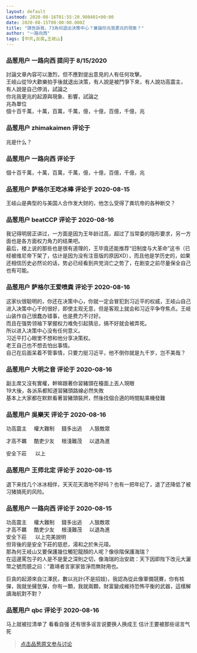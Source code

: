 ```yaml
---
layout: default
Lastmod: 2020-08-16T01:55:20.980401+00:00
date: 2020-08-15T00:00:00.000Z
title: "請告訴我，73為何退出決策中心？兼論你兆我更兆的現象？"
author: "一路向西"
tags: [中共,反腐,王岐山]
---
```



### 品葱用户 **一路向西** 提问于 8/15/2020
    
討論文章內容可以激烈，但不應對提出意見的人有任何攻擊。  
王岐山從19大歡樂拍手後就退出決策，有人說是被鬥爭下來，有人說功高震主，有人說是自己停消，試論之  
你兆我更兆的起源與現象、影響，試論之  
兆為單位  
個十百千萬，十萬，百萬，千萬，億，十億，百億，千億，兆
    
                

### 品葱用户 **zhimakaimen** 评论于 
        
兆是什么？
        
                

### 品葱用户 **一路向西** 评论于 
        
個十百千萬，十萬，百萬，千萬，億，十億，百億，千億，兆
        
                

### 品葱用户 **萨格尔王吃冰棒** 评论于 2020-08-15
        
王岐山是典型的与美国人合作发大财的，他怎么受得了粪坑帝的各种断交？
        
                

### 品葱用户 **beatCCP** 评论于 2020-08-16
        
我记得明居正讲过，一方面是因为王年龄过高，超过了当常委的隐形要求，另一方面也是各方面权力角力的结果吧。  
最后，楼上说的那些也是很有道理的，王毕竟还能推荐“旧制度与大革命”这书（已经被维尼帝下架了，估计是因为没有注音版的原因XD），而且他是学历史的，如果还相信历史必然论的话，势必已经看到共党消亡之势了，在剧变之前尽量保全自己也有可能。
        
                

### 品葱用户 **萨格尔王爱喷粪** 评论于 2020-08-16
        
这家伙很聪明的，你还在决策中心，你就一定会冒犯到习近平的权威，王岐山自己进入决策中心干的很好，即使主观无意，但是客观上就会和习近平争夺焦点。王岐山装作自己很蠢办错事，也是费力不讨好。  
而且在强势领袖下掌握权力难免引起猜忌，搞不好就会被弄死。  
所以进入决策中心没有任何意义。  
习近平打心眼里不想和他分享决策权。  
老王自己也不想去怕出事情。  
自己在后面呆着不管事情，只要力挺习近平，他不倒你就是九千岁，岂不美哉？
        
                

### 品葱用户 **大明之音** 评论于 2020-08-16
        
副主席又沒有實權，幹嘛跟著你習豬頭在檯面上丟人現眼  
19大後，各派系都知道習豬頭路線必然失敗  
基本上大家都在默默看著習豬頭裝屄，然後找個合適的時間點乘機發難
        
                

### 品葱用户 **吳樂天** 评论于 2020-08-16
        
功高震主     權大難制     錢多出逃     人狠敵眾  
  
才高不羈     酷吏少友     根淺難茂     以退為進  
  
安全下莊      以上
        
                

### 品葱用户 **王师北定** 评论于 2020-08-15
        
退下来找几个冰冰相伴，天天花天酒地不好吗？也有一把年纪了，退了还降低了被习猪搞死的风险。
        
                

### 品葱用户 **一路向西** 评论于 2020-08-15
        
功高震主     權大難制     錢多出逃     人狠敵眾  
才高不羈     酷吏少友     根淺難茂     以退為進  
安全下莊      以上完美說明  
但背後的是安全下莊的慈悲，湯和之於朱元璋。  
那為何王岐山又要保護幾位觸犯龍顏的人呢？像徐階保護海瑞？  
在這邊罵包子的人是不是愛之深則之切，像海瑞的治安疏：天下因即陛下改元大灑幣之號而臆之曰：“嘉靖者言家家皆淨而無財用也。  
  
巨貪的起源來自江澤民，數以兆計(不是招妓)，我認為從此像軍備競賽，你有核彈，我就坐擁氫彈，你有一顆，我就兩顆，財富變成維持恐怖平衡的武器，這樣解讀海航對不對？
        
                

### 品葱用户 **qbc** 评论于 2020-08-16
        
马上就被拉清单了 看看自强 还有很多谣言说要换人换成王 估计王要被那些谣言气死
        
                





> [点击品葱原文参与讨论](https://pincong.rocks/question/29846)

